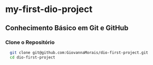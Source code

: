 # my-first-dio-project



## Conhecimento Básico em Git e GitHub

### Clone o Repositório


```bash
  git clone git@github.com:GiovannaMorais/dio-first-project.git
  cd dio-first-project
```
